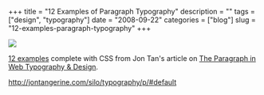 +++
title = "12 Examples of Paragraph Typography"
description = ""
tags = ["design", "typography"]
date = "2008-09-22"
categories = ["blog"]
slug = "12-examples-paragraph-typography"
+++



  <div class="notebook-screenshot"><a href="http://jontangerine.com/silo/typography/p/#default"><img src="http://media.konigi.com/bluga/wt48d7c91cdf784_0.jpg"/></a></div><p><a href="http://jontangerine.com/silo/typography/p/">12 examples</a> complete with CSS from Jon Tan's article on <a href="http://jontangerine.com/log/2008/06/the-paragraph-in-web-typography-and-design">The Paragraph in Web Typography &amp; Design</a>.</p>
    
  <a href="http://jontangerine.com/silo/typography/p/#default">http://jontangerine.com/silo/typography/p/#default</a>
